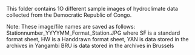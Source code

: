 This folder contains 1O different sample images of hydroclimate data collected from the Democratic Republic of Congo. 

Note: These image/file names are saved as follows:
Stationnumber_YYYYMM_Format_Station.JPG 
where   SF is a standard format sheet, 
        HW is a Handdrawn format sheet,
        YAN is data stored in the archives in Yangambi
        BRU is data stored in the archives in Brussels

